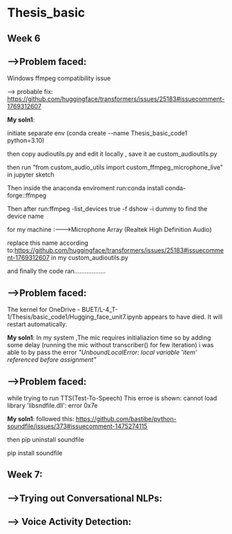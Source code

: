 # Thesis_basic

## Week 6
## -->Problem faced: 
Windows ffmpeg compatibility issue

--> probable fix:
https://github.com/huggingface/transformers/issues/25183#issuecomment-1769312607

**My soln1**: 

initiate separate env (conda create --name Thesis_basic_code1 python=3.10)

then copy audioutils.py and edit it locally , save it ae custom_audioutils.py

then run "from custom_audio_utils import custom_ffmpeg_microphone_live" in jupyter sketch

Then inside the anaconda enviroment run:conda install conda-forge::ffmpeg

Then after run:ffmpeg -list_devices true -f dshow -i dummy to find the device name

for my machine :--->Microphone Array (Realtek High Definition Audio)

replace this name according to:https://github.com/huggingface/transformers/issues/25183#issuecomment-1769312607 in my custom_audioutils.py

and finally the code ran..................


## -->Problem faced: 
The kernel for OneDrive - BUET/L-4_T-1/Thesis/basic_code1/Hugging_face_unit7.ipynb appears to have died. It will restart automatically.

**My soln1**:
In my system ,The mic requires initialiazion time so by adding some delay (running the mic without transcriber() for few iteration) i was able to by pass the error *"UnboundLocalError: local variable 'item' referenced before assignment"*


## -->Problem faced:
while trying to run TTS(Test-To-Speech) This erroe is shown:  cannot load library 'libsndfile.dll': error 0x7e

**My soln1**:
followed this:
https://github.com/bastibe/python-soundfile/issues/373#issuecomment-1475274115

then pip uninstall soundfile

pip install soundfile


## Week 7:

## -->Trying out Conversational NLPs:

## --> Voice Activity Detection:




